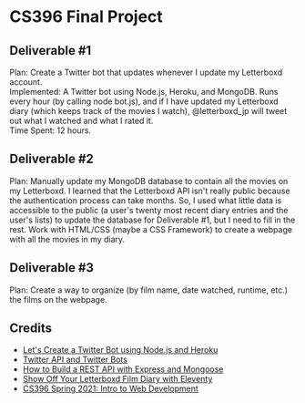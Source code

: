 # CS396 Final Project

## Deliverable #1 
Plan: Create a Twitter bot that updates whenever I update my Letterboxd account. </br>
Implemented: A Twitter bot using Node.js, Heroku, and MongoDB. Runs every hour (by calling node bot.js), and if I have updated my Letterboxd diary (which keeps track of the movies I watch), @letterboxd_jp will tweet out what I watched and what I rated it. </br>
Time Spent: 12 hours. </br>

## Deliverable #2 
Plan: Manually update my MongoDB database to contain all the movies on my Letterboxd. I learned that the Letterboxd API isn't really public because the authentication process can take months. So, I used what little data is accessible to the public (a user's twenty most recent diary entries and the user's lists) to update the database for Deliverable #1, but I need to fill in the rest. Work with HTML/CSS (maybe a CSS Framework) to create a webpage with all the movies in my diary. 

## Deliverable #3
Plan: Create a way to organize (by film name, date watched, runtime, etc.) the films on the webpage. 

## Credits 
* [Let's Create a Twitter Bot using Node.js and Heroku](https://dev.to/developer_buddy/let-s-create-a-twitter-bot-using-node-js-and-heroku-1-3-43kb)</br>
* [Twitter API and Twitter Bots](https://shiffman.net/a2z/twitter-bots/)</br>
* [How to Build a REST API with Express and Mongoose](https://rahmanfadhil.com/express-rest-api/)</br>
* [Show Off Your Letterboxd Film Diary with Eleventy](https://smithtimmytim.com/blog/2020/create-a-film-diary-with-eleventy-and-letterboxd/)</br>
* [CS396 Spring 2021: Intro to Web Development](https://cs396-web-dev.github.io/spring2021/) </br>
